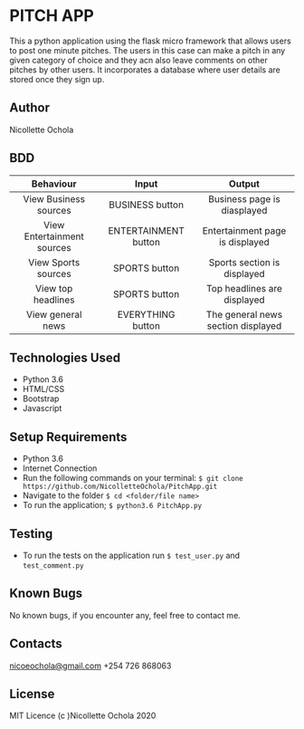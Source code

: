 # PITCH APP
This a python application using the flask micro framework that allows users to post one minute pitches. The users in this case can make a pitch in any  given category of choice and they acn also leave comments on other pitches by other users. It incorporates a database where user details are stored once they sign up.

## Author
Nicollette Ochola

## BDD
| Behaviour     |  Input          | Output        |
| :-----------: |:---------------:| :-----------: |
|View Business sources|BUSINESS button| Business page is diasplayed|
|View Entertainment sources| ENTERTAINMENT button|Entertainment page is displayed|
|View Sports sources|SPORTS button|Sports section is displayed|
|View top headlines|SPORTS button|Top headlines are displayed|
|View general news|EVERYTHING button|The general news section displayed|

## Technologies Used
- Python 3.6
- HTML/CSS
- Bootstrap
- Javascript

## Setup Requirements
- Python 3.6
- Internet Connection
- Run the following commands on your terminal:
`$ git clone https://github.com/NicolletteOchola/PitchApp.git`
- Navigate to the folder
 `$ cd <folder/file name>`
- To run the application;
 `$ python3.6 PitchApp.py`

## Testing
- To run the tests on the application run `$ test_user.py` and `test_comment.py`

## Known Bugs
No known bugs, if you encounter any, feel free to contact me.


## Contacts
nicoeochola@gmail.com
+254 726 868063

## License
MIT Licence (c )Nicollette Ochola 2020


